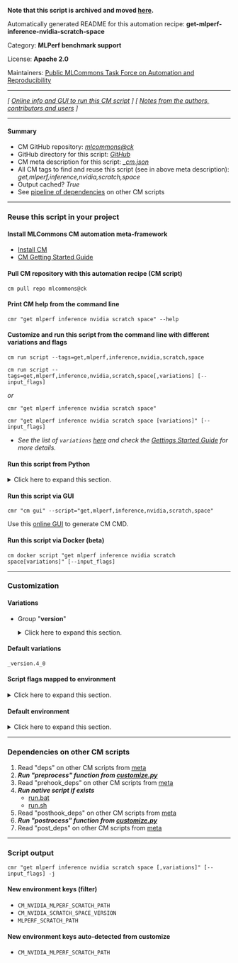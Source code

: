 **Note that this script is archived and moved [here](https://github.com/mlcommons/cm4mlops/tree/main/script/get-mlperf-inference-nvidia-scratch-space).**



Automatically generated README for this automation recipe: **get-mlperf-inference-nvidia-scratch-space**

Category: **MLPerf benchmark support**

License: **Apache 2.0**

Maintainers: [Public MLCommons Task Force on Automation and Reproducibility](https://github.com/mlcommons/ck/blob/master/docs/taskforce.md)

---
*[ [Online info and GUI to run this CM script](https://access.cknowledge.org/playground/?action=scripts&name=get-mlperf-inference-nvidia-scratch-space,0b2bec8b29fb4ab7) ] [ [Notes from the authors, contributors and users](README-extra.md) ]*

---
#### Summary

* CM GitHub repository: *[mlcommons@ck](https://github.com/mlcommons/ck/tree/dev/cm-mlops)*
* GitHub directory for this script: *[GitHub](https://github.com/mlcommons/ck/tree/dev/cm-mlops/script/get-mlperf-inference-nvidia-scratch-space)*
* CM meta description for this script: *[_cm.json](_cm.json)*
* All CM tags to find and reuse this script (see in above meta description): *get,mlperf,inference,nvidia,scratch,space*
* Output cached? *True*
* See [pipeline of dependencies](#dependencies-on-other-cm-scripts) on other CM scripts


---
### Reuse this script in your project

#### Install MLCommons CM automation meta-framework

* [Install CM](https://access.cknowledge.org/playground/?action=install)
* [CM Getting Started Guide](https://github.com/mlcommons/ck/blob/master/docs/getting-started.md)

#### Pull CM repository with this automation recipe (CM script)

```cm pull repo mlcommons@ck```

#### Print CM help from the command line

````cmr "get mlperf inference nvidia scratch space" --help````

#### Customize and run this script from the command line with different variations and flags

`cm run script --tags=get,mlperf,inference,nvidia,scratch,space`

`cm run script --tags=get,mlperf,inference,nvidia,scratch,space[,variations] [--input_flags]`

*or*

`cmr "get mlperf inference nvidia scratch space"`

`cmr "get mlperf inference nvidia scratch space [variations]" [--input_flags]`


* *See the list of `variations` [here](#variations) and check the [Gettings Started Guide](https://github.com/mlcommons/ck/blob/dev/docs/getting-started.md) for more details.*

#### Run this script from Python

<details>
<summary>Click here to expand this section.</summary>

```python

import cmind

r = cmind.access({'action':'run'
                  'automation':'script',
                  'tags':'get,mlperf,inference,nvidia,scratch,space'
                  'out':'con',
                  ...
                  (other input keys for this script)
                  ...
                 })

if r['return']>0:
    print (r['error'])

```

</details>


#### Run this script via GUI

```cmr "cm gui" --script="get,mlperf,inference,nvidia,scratch,space"```

Use this [online GUI](https://cKnowledge.org/cm-gui/?tags=get,mlperf,inference,nvidia,scratch,space) to generate CM CMD.

#### Run this script via Docker (beta)

`cm docker script "get mlperf inference nvidia scratch space[variations]" [--input_flags]`

___
### Customization


#### Variations

  * Group "**version**"
    <details>
    <summary>Click here to expand this section.</summary>

    * `_version.#`
      - Environment variables:
        - *CM_NVIDIA_SCRATCH_SPACE_VERSION*: `#`
      - Workflow:
    * **`_version.4_0`** (default)
      - Environment variables:
        - *CM_NVIDIA_SCRATCH_SPACE_VERSION*: `4_0`
      - Workflow:

    </details>


#### Default variations

`_version.4_0`

#### Script flags mapped to environment
<details>
<summary>Click here to expand this section.</summary>

* `--scratch_path=value`  &rarr;  `CM_NVIDIA_MLPERF_SCRATCH_PATH=value`

**Above CLI flags can be used in the Python CM API as follows:**

```python
r=cm.access({... , "scratch_path":...}
```

</details>

#### Default environment

<details>
<summary>Click here to expand this section.</summary>

These keys can be updated via `--env.KEY=VALUE` or `env` dictionary in `@input.json` or using script flags.


</details>

___
### Dependencies on other CM scripts


  1. Read "deps" on other CM scripts from [meta](https://github.com/mlcommons/ck/tree/dev/cm-mlops/script/get-mlperf-inference-nvidia-scratch-space/_cm.json)
  1. ***Run "preprocess" function from [customize.py](https://github.com/mlcommons/ck/tree/dev/cm-mlops/script/get-mlperf-inference-nvidia-scratch-space/customize.py)***
  1. Read "prehook_deps" on other CM scripts from [meta](https://github.com/mlcommons/ck/tree/dev/cm-mlops/script/get-mlperf-inference-nvidia-scratch-space/_cm.json)
  1. ***Run native script if exists***
     * [run.bat](https://github.com/mlcommons/ck/tree/dev/cm-mlops/script/get-mlperf-inference-nvidia-scratch-space/run.bat)
     * [run.sh](https://github.com/mlcommons/ck/tree/dev/cm-mlops/script/get-mlperf-inference-nvidia-scratch-space/run.sh)
  1. Read "posthook_deps" on other CM scripts from [meta](https://github.com/mlcommons/ck/tree/dev/cm-mlops/script/get-mlperf-inference-nvidia-scratch-space/_cm.json)
  1. ***Run "postrocess" function from [customize.py](https://github.com/mlcommons/ck/tree/dev/cm-mlops/script/get-mlperf-inference-nvidia-scratch-space/customize.py)***
  1. Read "post_deps" on other CM scripts from [meta](https://github.com/mlcommons/ck/tree/dev/cm-mlops/script/get-mlperf-inference-nvidia-scratch-space/_cm.json)

___
### Script output
`cmr "get mlperf inference nvidia scratch space [,variations]" [--input_flags] -j`
#### New environment keys (filter)

* `CM_NVIDIA_MLPERF_SCRATCH_PATH`
* `CM_NVIDIA_SCRATCH_SPACE_VERSION`
* `MLPERF_SCRATCH_PATH`
#### New environment keys auto-detected from customize

* `CM_NVIDIA_MLPERF_SCRATCH_PATH`